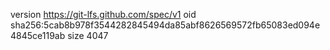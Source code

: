 version https://git-lfs.github.com/spec/v1
oid sha256:5cab8b978f3544282845494da85abf8626569572fb65083ed094e4845ce119ab
size 4047
